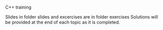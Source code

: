 C++ training

Slides in folder slides and excercises are in folder exercises
Solutions will be provided at the end of each topic as it is completed.
